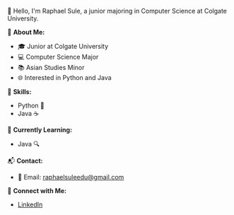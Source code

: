 👋 Hello, I'm Raphael Sule, a junior majoring in Computer Science at Colgate University.

🌟 **About Me:**
- 🎓 Junior at Colgate University
- 💻 Computer Science Major
- 📚 Asian Studies Minor
- 🌐 Interested in Python and Java


🚀 **Skills:**
- Python 🐍
- Java ☕

🌱 **Currently Learning:**
- Java 🔍
  
📬 **Contact:**
- 📧 Email: raphaelsuleedu@gmail.com

🔗 **Connect with Me:**
- [LinkedIn](https://www.linkedin.com/in/raphael-sule)
